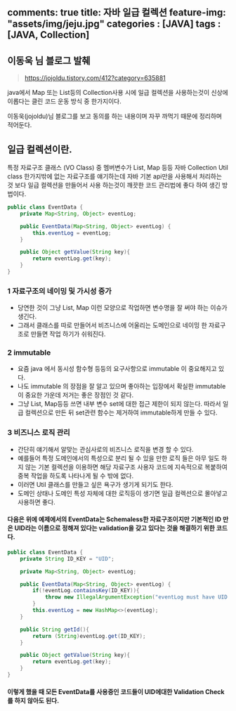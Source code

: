 comments: true
title: 자바 일급 컬렉션
feature-img: "assets/img/jeju.jpg"
categories : [JAVA]
tags : [JAVA, Collection]
---

## 이동욱 님 블로그 발췌

> https://jojoldu.tistory.com/412?category=635881

java에서 Map 또는 List등의 Collection사용 시에 일급 컬렉션을 사용하는것이 신상에 이롭다는 클린 코드 운동 방식 중 한가지이다.

이동욱(jojoldu)님 블로그를 보고 동의를 하는 내용이며 자꾸 까먹기 때문에 정리하며 적어둔다.

## 일급 컬렉션이란.

특정 자료구조 클래스 (VO Class) 중 멤버변수가 List, Map 등등 자바 Collection Util class 한가지밖에 없는 자료구조를 얘기하는데 자바 기본 api만을 사용해서 처리하는 것 보다 일급 컬렉션을 만들어서 사용 하는것이 깨끗한 코드 관리법에 좋다 하여 생긴 방법이다.

```java
public class EventData {
    private Map<String, Object> eventLog;

    public EventData(Map<String, Object> eventLog) {
        this.eventLog = eventLog;
    }

    public Object getValue(String key){
        return eventLog.get(key);
    }
}
```

### 1 자료구조의 네이밍 및 가시성 증가

- 당연한 것이 그냥 List, Map 이런 모양으로 작업하면 변수명을 잘 써야 하는 이슈가 생긴다.
- 그래서 클래스를 따로 만들어서 비즈니스에 어울리는 도메인으로 네이밍 한 자료구조로 만들면 작업 하기가 쉬워진다.

### 2 immutable

- 요즘 java 에서 동시성 함수형 등등의 요구사항으로 immutable 이 중요해지고 있다.
- 나도 immutable 의 장점을 잘 알고 있으며 좋아하는 입장에서 확실한 immutable이 중요한 가운데 저거는 좋은 장점인 것 같다.
- 그냥 List, Map등등 쓰면 내부 변수 set에 대한 접근 제한이 되지 않는다. 따라서 일급 컬렉션으로 만든 뒤 set관련 함수는 제거하여 immutable하게 만들 수 있다.

### 3 비즈니스 로직 관리

- 간단히 얘기해서 알맞는 관심사로의 비즈니스 로직을 변경 할 수 있다.
- 예를들어 특정 도메인에서의 특성으로 분리 될 수 있을 만한 로직 들은 아무 일도 하지 않는 기본 컬렉션을 이용하면 해당 자료구조 사용자 코드에 지속적으로 복붙하여 중복 작업을 하도록 나타나게 될 수 밖에 없다.
- 이러면 Util 클래스를 만들고 싶은 욕구가 생기게 되기도 한다.
- 도메인 상태나 도메인 특성 자체에 대한 로직등이 생기면 일급 컬렉션으로 몰아넣고 사용하면 좋다.

#### 다음은 위에 예제에서의 EventData는 Schemaless한 자료구조이지만 기본적인 ID 만은 UID라는 이름으로 정해져 있다는 validation을 갖고 있다는 것을 해결하기 위한 코드다.

``` java
public class EventData {
    private String ID_KEY = "UID";

    private Map<String, Object> eventLog;

    public EventData(Map<String, Object> eventLog) {
        if(!eventLog.containsKey(ID_KEY)){
            throw new IllegalArgumentException("eventLog must have UID Key");
        }
        this.eventLog = new HashMap<>(eventLog);
    }

    public String getId(){
        return (String)eventLog.get(ID_KEY);
    }

    public Object getValue(String key){
        return eventLog.get(key);
    }
}
```

#### 이렇게 했을 때 모든 EventData를 사용중인 코드들이 UID에대한 Validation Check를 하지 않아도 된다.
